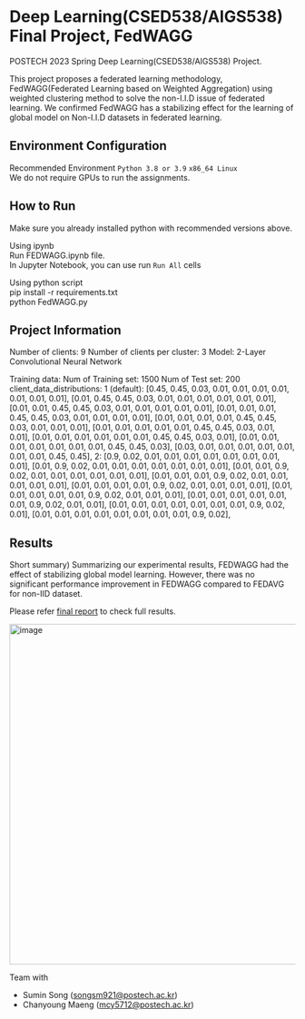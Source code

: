 # Deep Learning(CSED538/AIGS538) Final Project, FedWAGG

POSTECH 2023 Spring Deep Learning(CSED538/AIGS538) Project.

This project proposes a federated learning methodology, FedWAGG(Federated Learning based on Weighted Aggregation) using weighted clustering method to solve the non-I.I.D issue of federated learning.
We confirmed FedWAGG has a stabilizing effect for the learning of global model on Non-I.I.D datasets in federated learning.

## Environment Configuration
Recommended Environment
`Python 3.8 or 3.9`
`x86_64 Linux` \
We do not require GPUs to run the assignments.

## How to Run
Make sure you already installed python with recommended versions above.

Using ipynb\
Run FEDWAGG.ipynb file. \
In Jupyter Notebook, you can use run `Run All` cells

Using python script\
pip install -r requirements.txt\
python FedWAGG.py

## Project Information
Number of clients: 9
Number of clients per cluster: 3
Model: 2-Layer Convolutional Neural Network

Training data:
	Num of Training set: 1500
	Num of Test set: 200
	client_data_distributions:
		1 (default): 
			[0.45, 0.45, 0.03, 0.01, 0.01, 0.01, 0.01, 0.01, 0.01, 0.01],
			[0.01, 0.45, 0.45, 0.03, 0.01, 0.01, 0.01, 0.01, 0.01, 0.01],
			[0.01, 0.01, 0.45, 0.45, 0.03, 0.01, 0.01, 0.01, 0.01, 0.01],
			[0.01, 0.01, 0.01, 0.45, 0.45, 0.03, 0.01, 0.01, 0.01, 0.01],
			[0.01, 0.01, 0.01, 0.01, 0.45, 0.45, 0.03, 0.01, 0.01, 0.01],
			[0.01, 0.01, 0.01, 0.01, 0.01, 0.45, 0.45, 0.03, 0.01, 0.01],
			[0.01, 0.01, 0.01, 0.01, 0.01, 0.01, 0.45, 0.45, 0.03, 0.01],
			[0.01, 0.01, 0.01, 0.01, 0.01, 0.01, 0.01, 0.45, 0.45, 0.03],
			[0.03, 0.01, 0.01, 0.01, 0.01, 0.01, 0.01, 0.01, 0.45, 0.45],
		2: 
		    	[0.9, 0.02, 0.01, 0.01, 0.01, 0.01, 0.01, 0.01, 0.01, 0.01],
			[0.01, 0.9, 0.02, 0.01, 0.01, 0.01, 0.01, 0.01, 0.01, 0.01],
			[0.01, 0.01, 0.9, 0.02, 0.01, 0.01, 0.01, 0.01, 0.01, 0.01],
			[0.01, 0.01, 0.01, 0.9, 0.02, 0.01, 0.01, 0.01, 0.01, 0.01],
			[0.01, 0.01, 0.01, 0.01, 0.9, 0.02, 0.01, 0.01, 0.01, 0.01],
			[0.01, 0.01, 0.01, 0.01, 0.01, 0.9, 0.02, 0.01, 0.01, 0.01],
			[0.01, 0.01, 0.01, 0.01, 0.01, 0.01, 0.9, 0.02, 0.01, 0.01],
			[0.01, 0.01, 0.01, 0.01, 0.01, 0.01, 0.01, 0.9, 0.02, 0.01],
			[0.01, 0.01, 0.01, 0.01, 0.01, 0.01, 0.01, 0.01, 0.9, 0.02],

## Results
Short summary)
Summarizing our experimental results, FEDWAGG had the effect of stabilizing global model learning. However, there was no significant performance improvement in FEDWAGG compared to FEDAVG for non-IID dataset.

Please refer [final report](https://github.com/junsoo37/FedWAGG/blob/master/FEDWAGG_report.pdf) to check full results.

<img width="600" alt="image" src="https://github.com/junsoo37/FedWAGG/assets/73781220/f239cef3-5a80-4f5d-b9bd-605b934c59a6">

Team with
  - Sumin Song (songsm921@postech.ac.kr)
  - Chanyoung Maeng (mcy5712@postech.ac.kr)
